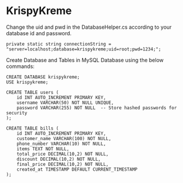 # KrispyKreme

Change the uid and pwd in the DatabaseHelper.cs according to your database id and password.
```
private static string connectionString = "server=localhost;database=krispykreme;uid=root;pwd=1234;";
```
Create Database and Tables in MySQL Database using the below commands:

```
CREATE DATABASE krispykreme;
USE krispykreme;
```

```
CREATE TABLE users (
    id INT AUTO_INCREMENT PRIMARY KEY,
    username VARCHAR(50) NOT NULL UNIQUE,
    password VARCHAR(255) NOT NULL  -- Store hashed passwords for security
);

CREATE TABLE bills (
    id INT AUTO_INCREMENT PRIMARY KEY,
    customer_name VARCHAR(100) NOT NULL,
    phone_number VARCHAR(10) NOT NULL,
    items TEXT NOT NULL,
    total_price DECIMAL(10,2) NOT NULL,
    discount DECIMAL(10,2) NOT NULL,
    final_price DECIMAL(10,2) NOT NULL,
    created_at TIMESTAMP DEFAULT CURRENT_TIMESTAMP
);
```

